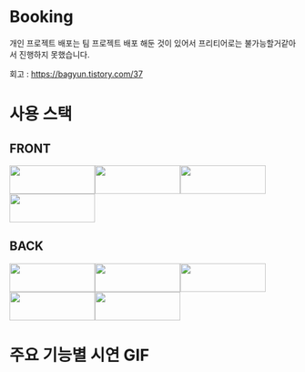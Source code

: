 # Booking
개인 프로젝트
배포는 팀 프로젝트 배포 해둔 것이 있어서 프리티어로는 불가능할거같아서 진행하지 못했습니다.

회고 : https://bagyun.tistory.com/37

# 사용 스택
## FRONT
<img src="https://img.shields.io/badge/JavaScript-F7DF1E?style=for-the-badge&logo=JavaScript&logoColor=white" width="150" height="50"/><img src="https://img.shields.io/badge/React-61DAFB?style=for-the-badge&logo=React&logoColor=white" width="150" height="50"/><img src="https://img.shields.io/badge/React Router-CA4245?style=for-the-badge&logo=React Router&logoColor=white" width="150" height="50"/><img src="https://img.shields.io/badge/AXIOS-A100FF?style=for-the-badge&logoColor=white" width="150" height="50"/>

## BACK
<img src="https://img.shields.io/badge/Express-000000?style=for-the-badge&logo=Express&logoColor=white" width="150" height="50"/><img src="https://img.shields.io/badge/MongoDB-47A248?style=for-the-badge&logo=MongoDB&logoColor=white" width="150" height="50"/><img src="https://img.shields.io/badge/Node.js-339933?style=for-the-badge&logo=Node.js&logoColor=white" width="150" height="50"/><img src="https://img.shields.io/badge/JWT-000000?style=for-the-badge&logoColor=white" width="150" height="50"/><img src="https://img.shields.io/badge/AXIOS-A100FF?style=for-the-badge&logoColor=white" width="150" height="50"/>

# 주요 기능별 시연 GIF
